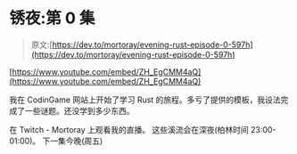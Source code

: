 # 锈夜:第 0 集

> 原文:[https://dev.to/mortoray/evening-rust-episode-0-597h](https://dev.to/mortoray/evening-rust-episode-0-597h)

[https://www.youtube.com/embed/ZH_EgCMM4aQ](https://www.youtube.com/embed/ZH_EgCMM4aQ)

我在 CodinGame 网站上开始了学习 Rust 的旅程。多亏了提供的模板，我设法完成了一些谜题。还没学到多少东西。

在 Twitch - Mortoray 上观看我的直播。
这些溪流会在深夜(柏林时间 23:00-01:00)。
下一集今晚(周五)